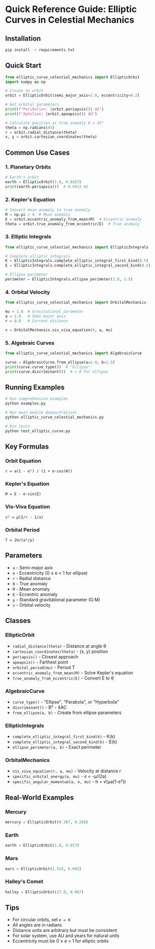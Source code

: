 # Quick Reference Guide: Elliptic Curves in Celestial Mechanics

## Installation

```bash
pip install -r requirements.txt
```

## Quick Start

```python
from elliptic_curve_celestial_mechanics import EllipticOrbit
import numpy as np

# Create an orbit
orbit = EllipticOrbit(semi_major_axis=1.0, eccentricity=0.2)

# Get orbital parameters
print(f"Perihelion: {orbit.periapsis()} AU")
print(f"Aphelion: {orbit.apoapsis()} AU")

# Calculate position at true anomaly θ = 45°
theta = np.radians(45)
r = orbit.radial_distance(theta)
x, y = orbit.cartesian_coordinates(theta)
```

## Common Use Cases

### 1. Planetary Orbits

```python
# Earth's orbit
earth = EllipticOrbit(1.0, 0.0167)
print(earth.periapsis())  # 0.9833 AU
```

### 2. Kepler's Equation

```python
# Convert mean anomaly to true anomaly
M = np.pi / 4  # Mean anomaly
E = orbit.eccentric_anomaly_from_mean(M)  # Eccentric anomaly
theta = orbit.true_anomaly_from_eccentric(E)  # True anomaly
```

### 3. Elliptic Integrals

```python
from elliptic_curve_celestial_mechanics import EllipticIntegrals

# Complete elliptic integrals
K = EllipticIntegrals.complete_elliptic_integral_first_kind(0.5)
E = EllipticIntegrals.complete_elliptic_integral_second_kind(0.5)

# Ellipse perimeter
perimeter = EllipticIntegrals.ellipse_perimeter(2.0, 1.5)
```

### 4. Orbital Velocity

```python
from elliptic_curve_celestial_mechanics import OrbitalMechanics

mu = 1.0  # Gravitational parameter
a = 1.0   # Semi-major axis
r = 0.8   # Current distance

v = OrbitalMechanics.vis_visa_equation(r, a, mu)
```

### 5. Algebraic Curves

```python
from elliptic_curve_celestial_mechanics import AlgebraicCurve

curve = AlgebraicCurve.from_ellipse(a=2.0, b=1.5)
print(curve.curve_type())  # "Ellipse"
print(curve.discriminant())  # < 0 for ellipse
```

## Running Examples

```bash
# Run comprehensive examples
python examples.py

# Run main module demonstrations
python elliptic_curve_celestial_mechanics.py

# Run tests
python test_elliptic_curve.py
```

## Key Formulas

### Orbit Equation
```
r = a(1 - e²) / (1 + e·cos(θ))
```

### Kepler's Equation
```
M = E - e·sin(E)
```

### Vis-Viva Equation
```
v² = μ(2/r - 1/a)
```

### Orbital Period
```
T = 2π√(a³/μ)
```

## Parameters

- `a` - Semi-major axis
- `e` - Eccentricity (0 ≤ e < 1 for ellipse)
- `r` - Radial distance
- `θ` - True anomaly
- `M` - Mean anomaly
- `E` - Eccentric anomaly
- `μ` - Standard gravitational parameter (G·M)
- `v` - Orbital velocity

## Classes

### EllipticOrbit
- `radial_distance(theta)` - Distance at angle θ
- `cartesian_coordinates(theta)` - (x, y) position
- `periapsis()` - Closest approach
- `apoapsis()` - Farthest point
- `orbital_period(mu)` - Period T
- `eccentric_anomaly_from_mean(M)` - Solve Kepler's equation
- `true_anomaly_from_eccentric(E)` - Convert E to θ

### AlgebraicCurve
- `curve_type()` - "Ellipse", "Parabola", or "Hyperbola"
- `discriminant()` - B² - 4AC
- `from_ellipse(a, b)` - Create from ellipse parameters

### EllipticIntegrals
- `complete_elliptic_integral_first_kind(k)` - K(k)
- `complete_elliptic_integral_second_kind(k)` - E(k)
- `ellipse_perimeter(a, b)` - Exact perimeter

### OrbitalMechanics
- `vis_viva_equation(r, a, mu)` - Velocity at distance r
- `specific_orbital_energy(a, mu)` - ε = -μ/(2a)
- `specific_angular_momentum(a, e, mu)` - h = √(μa(1-e²))

## Real-World Examples

### Mercury
```python
mercury = EllipticOrbit(0.387, 0.206)
```

### Earth
```python
earth = EllipticOrbit(1.0, 0.017)
```

### Mars
```python
mars = EllipticOrbit(1.524, 0.093)
```

### Halley's Comet
```python
halley = EllipticOrbit(17.8, 0.967)
```

## Tips

- For circular orbits, set `e = 0`
- All angles are in radians
- Distance units are arbitrary but must be consistent
- For solar system, use AU and years for natural units
- Eccentricity must be 0 ≤ e < 1 for elliptic orbits
